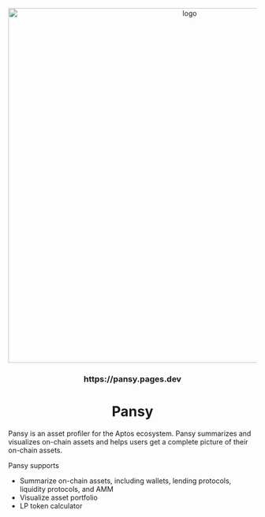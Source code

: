 
<div align="center">
<a href="https://pansy.pages.dev">
  <img
    width="720"
    src="https://user-images.githubusercontent.com/14998939/218076168-f446c938-66e4-44c8-ae6a-14a9bcd7cb89.png"
    alt="logo"
  />
</a>
<h3>https://pansy.pages.dev</h3>
<h1>Pansy</h1>
</div>


Pansy is an asset profiler for the Aptos ecosystem.
Pansy summarizes and visualizes on-chain assets and helps users get a complete picture of their on-chain assets.

Pansy supports
- Summarize on-chain assets, including wallets, lending protocols, liquidity protocols, and AMM
- Visualize asset portfolio
- LP token calculator


